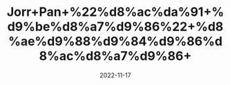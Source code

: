 ---
title: 'Jorr+Pan+%22%d8%ac%da%91+%d9%be%d8%a7%d9%86%22+%d8%ae%d9%88%d9%84%d9%86%d8%ac%d8%a7%d9%86+'
date: '2022-11-17' 
metatag: '' 
inventory: '0' 
draft: false 
# meta description 
shortDescripton: 'Khulnjaan%22+It+is+very+effective+for+winter+season+related+problems+%e2%80%93+cough%2c+asthma%2c+bronchitis.+It+reduces+joint+pain+%26+inflammation.'
description: 'Herbs+%d8%ac%da%91%db%8c+%d8%a8%d9%88%d9%b9%db%8c'
longdescription: ''
tags: ''
brand: ''
subCategory: ''
unit: '50 gm-Pk'
sellCount: '0'
featured: True
# product Price
price: '50.0'
# Product Short Description
shortDescription: 'Khulnjaan%22+It+is+very+effective+for+winter+season+related+problems+%e2%80%93+cough%2c+asthma%2c+bronchitis.+It+reduces+joint+pain+%26+inflammation.'
productID: '147A816E-9B2A-ED11-9968-005056B3A416'
type: 'products'
category: 'Herbs+%d8%ac%da%91%db%8c+%d8%a8%d9%88%d9%b9%db%8c' 
thumnailproduct: 'https://eraconnect.blob.core.windows.net/product-images/aminsaddiquidawakhana/147A816E-9B2A-ED11-9968-005056B3A416.webp' 
images:
  - image: 'https://eraconnect.blob.core.windows.net/product-images/aminsaddiquidawakhana/147A816E-9B2A-ED11-9968-005056B3A416.webp'  
Variants:
---